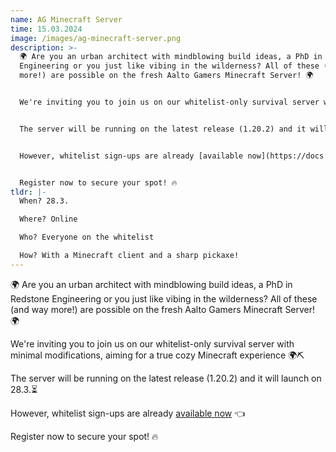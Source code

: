 ```yaml
---
name: AG Minecraft Server
time: 15.03.2024
image: /images/ag-minecraft-server.png
description: >-
  🌍 Are you an urban architect with mindblowing build ideas, a PhD in Redstone
  Engineering or you just like vibing in the wilderness? All of these (and way
  more!) are possible on the fresh Aalto Gamers Minecraft Server! 🌍


  We're inviting you to join us on our whitelist-only survival server with minimal modifications, aiming for a true cozy Minecraft experience 🌍⛏️


  The server will be running on the latest release (1.20.2) and it will launch on 28.3.⏳


  However, whitelist sign-ups are already [available now](https://docs.google.com/forms/d/e/1FAIpQLSfkZKpP-TRVOw3MJ5WgdDQSrG5x5_XiSWNYG6JXf5LzX5JIXw/viewform) 👈 


  Register now to secure your spot! 🔥
tldr: |-
  W﻿hen? 28.3.

  W﻿here? Online

  W﻿ho? Everyone on the whitelist

  H﻿ow? With a Minecraft client and a sharp pickaxe!
---
```

🌍 Are you an urban architect with mindblowing build ideas, a PhD in Redstone Engineering or you just like vibing in the wilderness? All of these (and way more!) are possible on the fresh Aalto Gamers Minecraft Server! 🌍

We're inviting you to join us on our whitelist-only survival server with minimal modifications, aiming for a true cozy Minecraft experience 🌍⛏️

The server will be running on the latest release (1.20.2) and it will launch on 28.3.⏳

However, whitelist sign-ups are already [available now](https://docs.google.com/forms/d/e/1FAIpQLSfkZKpP-TRVOw3MJ5WgdDQSrG5x5_XiSWNYG6JXf5LzX5JIXw/viewform) 👈 

Register now to secure your spot! 🔥